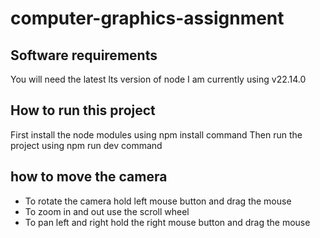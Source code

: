 # computer-graphics-assignment
## Software requirements
You will need the latest lts version of node I am currently using v22.14.0
## How to run this project
First install the node modules using npm install command
Then run the project using npm run dev command
## how to move the camera
- To rotate the camera hold left mouse button and drag the mouse
- To zoom in and out use the scroll wheel
- To pan left and right hold the right mouse button and drag the mouse
